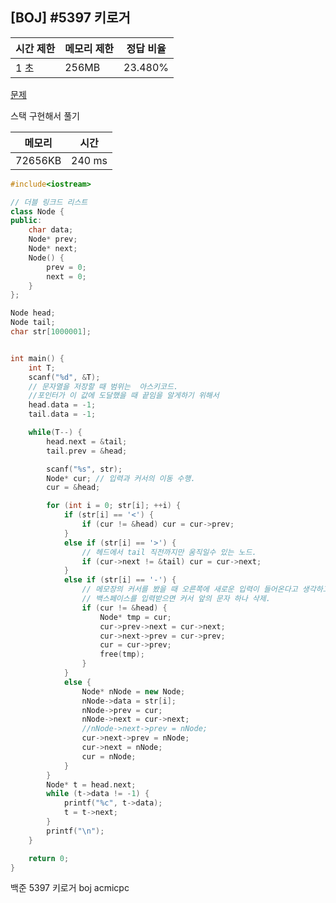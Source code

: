 ## [BOJ] #5397 키로거

| 시간 제한 | 메모리 제한 | 정답 비율 |
| --------- | ----------- | --------- |
| 1 초      | 256MB       | 23.480%   |

[문제](https://www.acmicpc.net/problem/5397)

스택 구현해서 풀기

| 메모리  | 시간   |
| ------- | ------ |
| 72656KB | 240 ms |

```c++
#include<iostream>

// 더블 링크드 리스트
class Node {
public:
	char data;
	Node* prev;
	Node* next;
	Node() {
		prev = 0;
		next = 0;
	}
};

Node head;
Node tail;
char str[1000001];


int main() {
	int T;
	scanf("%d", &T);
	// 문자열을 저장할 때 범위는  아스키코드. 
	//포인터가 이 값에 도달했을 때 끝임을 알게하기 위해서 
	head.data = -1;
	tail.data = -1;

	while(T--) {
		head.next = &tail;
		tail.prev = &head;

		scanf("%s", str);
		Node* cur; // 입력과 커서의 이동 수행.
		cur = &head;

		for (int i = 0; str[i]; ++i) {
			if (str[i] == '<') {
				if (cur != &head) cur = cur->prev;
			}
			else if (str[i] == '>') {
				// 헤드에서 tail 직전까지만 움직일수 있는 노드.
				if (cur->next != &tail) cur = cur->next;
			}
			else if (str[i] == '-') {
				// 메모장의 커서를 봤을 때 오른쪽에 새로운 입력이 들어온다고 생각하고
				// 백스페이스를 입력받으면 커서 앞의 문자 하나 삭제.
				if (cur != &head) {
					Node* tmp = cur;
					cur->prev->next = cur->next;
					cur->next->prev = cur->prev;
					cur = cur->prev;
					free(tmp);
				}
			}
			else {
				Node* nNode = new Node;
				nNode->data = str[i];
				nNode->prev = cur;
				nNode->next = cur->next;
				//nNode->next->prev = nNode;
				cur->next->prev = nNode;
				cur->next = nNode;
				cur = nNode;
			}
		}
		Node* t = head.next;
		while (t->data != -1) {
			printf("%c", t->data);
			t = t->next;
		}
		printf("\n");
	}

	return 0;
}
```





백준 5397 키로거 boj acmicpc

